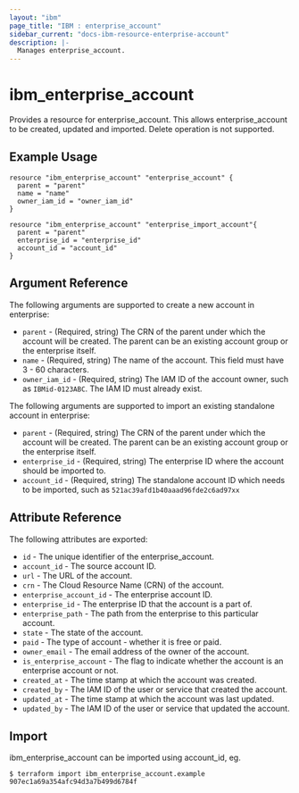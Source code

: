 ```yaml
---
layout: "ibm"
page_title: "IBM : enterprise_account"
sidebar_current: "docs-ibm-resource-enterprise-account"
description: |-
  Manages enterprise_account.
---
```


# ibm\_enterprise_account

Provides a resource for enterprise_account. This allows enterprise_account to be created, updated and imported. Delete operation is not supported.

## Example Usage

```hcl
resource "ibm_enterprise_account" "enterprise_account" {
  parent = "parent"
  name = "name"
  owner_iam_id = "owner_iam_id"
}

resource "ibm_enterprise_account" "enterprise_import_account"{
  parent = "parent"
  enterprise_id = "enterprise_id"
  account_id = "account_id"
}
```


## Argument Reference

The following arguments are supported to create a new account in enterprise:

* `parent` - (Required, string) The CRN of the parent under which the account will be created. The parent can be an existing account group or the enterprise itself.
* `name` - (Required, string) The name of the account. This field must have 3 - 60 characters.
* `owner_iam_id` - (Required, string) The IAM ID of the account owner, such as `IBMid-0123ABC`. The IAM ID must already exist.

The following arguments are supported to import an existing standalone account in enterprise:

* `parent` - (Required, string) The CRN of the parent under which the account will be created. The parent can be an existing account group or the enterprise itself.
* `enterprise_id` - (Required, string) The enterprise ID where the account should be imported to.
* `account_id` - (Required, string) The standalone account ID which needs to be imported, such as `521ac39afd1b40aaad96fde2c6ad97xx`


## Attribute Reference

The following attributes are exported:

* `id` - The unique identifier of the enterprise_account.
* `account_id` - The source account ID.
* `url` - The URL of the account.
* `crn` - The Cloud Resource Name (CRN) of the account.
* `enterprise_account_id` - The enterprise account ID.
* `enterprise_id` - The enterprise ID that the account is a part of.
* `enterprise_path` - The path from the enterprise to this particular account.
* `state` - The state of the account.
* `paid` - The type of account - whether it is free or paid.
* `owner_email` - The email address of the owner of the account.
* `is_enterprise_account` - The flag to indicate whether the account is an enterprise account or not.
* `created_at` - The time stamp at which the account was created.
* `created_by` - The IAM ID of the user or service that created the account.
* `updated_at` - The time stamp at which the account was last updated.
* `updated_by` - The IAM ID of the user or service that updated the account.

## Import

ibm_enterprise_account can be imported using account_id, eg.

```
$ terraform import ibm_enterprise_account.example 907ec1a69a354afc94d3a7b499d6784f
```

